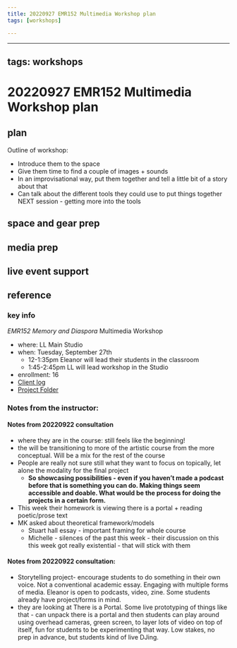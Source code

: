 ```yaml
---
title: 20220927 EMR152 Multimedia Workshop plan
tags: [workshops]

---
```


---
tags: workshops
---

# 20220927 EMR152 Multimedia Workshop plan

## plan
Outline of workshop:
* Introduce them to the space
* Give them time to find a couple of images + sounds
* In an improvisational way, put them together and tell a little bit of a story about that
* Can talk about the different tools they could use to put things together
NEXT session - getting more into the tools

## space and gear prep
## media prep
## live event support

## reference
### key info
*EMR152 Memory and Diaspora* Multimedia Workshop
* where: LL Main Studio
* when: Tuesday, September 27th
    * 12-1:35pm Eleanor will lead their students in the classroom
    * 1:45-2:45pm LL will lead workshop in the Studio 
* enrollment: 16
* [Client log](https://docs.google.com/document/d/1SN4Feyu7AZMKfi7vManNLzO7XEiQDwiaWTL7_rsglZY/edit#)
* [Project Folder](https://drive.google.com/drive/folders/1AnGmjdXTumK-QHEI_hD77R0YcPFK7uH5)

### Notes from the instructor:
#### Notes from 20220922 consultation

* where they are in the course: still feels like the beginning!
* the will be transitioning to more of the artistic course from the more conceptual. Will be a mix for the rest of the course
* People are really not sure still what they want to focus on topically, let alone the modality for the final project
    * **So showcasing possibilities - even if you haven’t made a podcast before that is something you can do. Making things seem accessible and doable. What would be the process for doing the projects in a certain form.**
* This week their homework is viewing there is a portal + reading poetic/prose text
* MK asked about theoretical framework/models
    * Stuart hall essay - important framing for whole course
    * Michelle - silences of the past this week - their discussion on this this week got really existential - that will stick with them

#### Notes from 20220922 consultation:
* Storytelling project- encourage students to do something in their own voice. Not a conventional academic essay. Engaging with multiple forms of media. Eleanor is open to podcasts, video, zine. Some students already have project/forms in mind.
* they are looking at There is a Portal. Some live prototyping of things like that - can unpack there is a portal and then students can play around using overhead cameras, green screen, to layer lots of video on top of itself, fun for students to be experimenting that way. Low stakes, no prep in advance, but students kind of live DJing.
